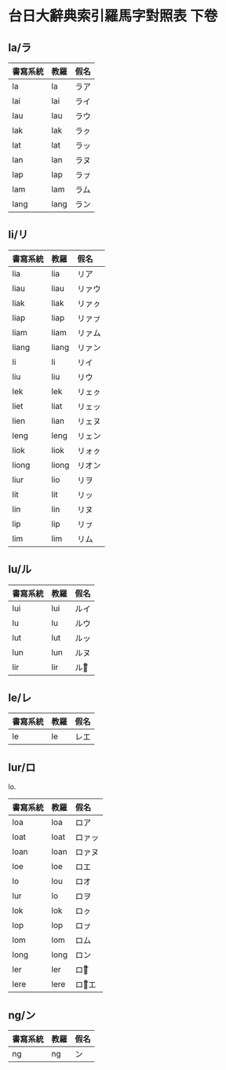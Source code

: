 # 台日大辭典索引羅馬字對照表 下卷

## la/ラ

| 書寫系統 | 教羅 | 假名 |
| :--- | :--- | :--- |
| la | la | ラア |
| lai | lai | ライ |
| lau | lau | ラウ |
| lak | lak | ラㇰ |
| lat | lat | ラッ |
| lan | lan | ラヌ |
| lap | lap | ラㇷ゚ |
| lam | lam | ラム |
| lang | lang | ラン |

## li/リ

| 書寫系統 | 教羅 | 假名 |
| :--- | :--- | :--- |
| lia | lia | リア |
| liau | liau | リァウ |
| liak | liak | リァㇰ |
| liap | liap | リァㇷ゚ |
| liam | liam | リァム |
| liang | liang | リァン |
| li | li | リイ |
| liu | liu | リウ |
| lek | lek | リェㇰ |
| liet | liat | リェッ |
| lien | lian | リェヌ |
| leng | leng | リェン |
| liok | liok | リォㇰ |
| liong | liong | リオン |
| liur | lio | リヲ |
| lit | lit | リッ |
| lin | lin | リヌ |
| lip | lip | リㇷ゚ |
| lim | lim | リム |

## lu/ル

| 書寫系統 | 教羅 | 假名 |
| :--- | :--- | :--- |
| lui | lui | ルイ |
| lu | lu | ルウ |
| lut | lut | ルッ |
| lun | lun | ルヌ |
| lir | lir | ルウ͞ |

## le/レ

| 書寫系統 | 教羅 | 假名 |
| :--- | :--- | :--- |
| le | le | レエ |

## lur/ロ

lo.

| 書寫系統 | 教羅 | 假名 |
| :--- | :--- | :--- |
| loa | loa | ロア |
| loat | loat | ロァッ |
| loan | loan | ロァヌ |
| loe | loe | ロエ |
| lo | lou | ロオ |
| lur | lo | ロヲ |
| lok | lok | ロㇰ |
| lop | lop | ロㇷ゚ |
| lom | lom | ロム |
| long | long | ロン |
| ler | ler | ロオ͞ |
| lere | lere | ロォ͞エ |

## ng/ン

| 書寫系統 | 教羅 | 假名 |
| :--- | :--- | :--- |
| ng | ng | ン |
